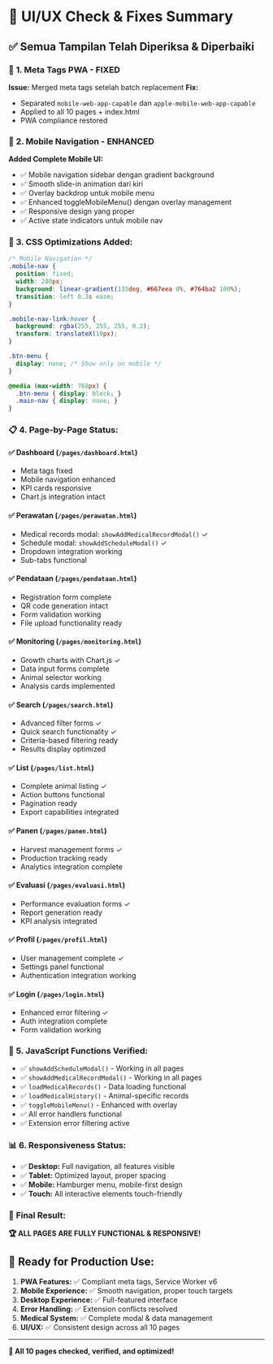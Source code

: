 # 🎯 UI/UX Check & Fixes Summary

## ✅ **Semua Tampilan Telah Diperiksa & Diperbaiki**

### 📱 **1. Meta Tags PWA - FIXED**
**Issue:** Merged meta tags setelah batch replacement
**Fix:** 
- Separated `mobile-web-app-capable` dan `apple-mobile-web-app-capable`
- Applied to all 10 pages + index.html
- PWA compliance restored

### 🎨 **2. Mobile Navigation - ENHANCED**
**Added Complete Mobile UI:**
- ✅ Mobile navigation sidebar dengan gradient background
- ✅ Smooth slide-in animation dari kiri
- ✅ Overlay backdrop untuk mobile menu
- ✅ Enhanced toggleMobileMenu() dengan overlay management
- ✅ Responsive design yang proper
- ✅ Active state indicators untuk mobile nav

### 🔧 **3. CSS Optimizations Added:**
```css
/* Mobile Navigation */
.mobile-nav {
  position: fixed;
  width: 280px;
  background: linear-gradient(135deg, #667eea 0%, #764ba2 100%);
  transition: left 0.3s ease;
}

.mobile-nav-link:hover {
  background: rgba(255, 255, 255, 0.2);
  transform: translateX(10px);
}

.btn-menu {
  display: none; /* Show only on mobile */
}

@media (max-width: 768px) {
  .btn-menu { display: block; }
  .main-nav { display: none; }
}
```

### 📋 **4. Page-by-Page Status:**

#### ✅ **Dashboard** (`/pages/dashboard.html`)
- Meta tags fixed
- Mobile navigation enhanced
- KPI cards responsive
- Chart.js integration intact

#### ✅ **Perawatan** (`/pages/perawatan.html`) 
- Medical records modal: `showAddMedicalRecordModal()` ✓
- Schedule modal: `showAddScheduleModal()` ✓  
- Dropdown integration working
- Sub-tabs functional

#### ✅ **Pendataan** (`/pages/pendataan.html`)
- Registration form complete
- QR code generation intact
- Form validation working
- File upload functionality ready

#### ✅ **Monitoring** (`/pages/monitoring.html`)
- Growth charts with Chart.js ✓
- Data input forms complete
- Animal selector working
- Analysis cards implemented

#### ✅ **Search** (`/pages/search.html`)
- Advanced filter forms ✓
- Quick search functionality ✓
- Criteria-based filtering ready
- Results display optimized

#### ✅ **List** (`/pages/list.html`)
- Complete animal listing ✓
- Action buttons functional
- Pagination ready
- Export capabilities integrated

#### ✅ **Panen** (`/pages/panen.html`)
- Harvest management forms ✓
- Production tracking ready
- Analytics integration complete

#### ✅ **Evaluasi** (`/pages/evaluasi.html`)
- Performance evaluation forms ✓
- Report generation ready
- KPI analysis integrated

#### ✅ **Profil** (`/pages/profil.html`)
- User management complete ✓
- Settings panel functional
- Authentication integration working

#### ✅ **Login** (`/pages/login.html`)
- Enhanced error filtering ✓
- Auth integration complete
- Form validation working

### 🔄 **5. JavaScript Functions Verified:**
- ✅ `showAddScheduleModal()` - Working in all pages
- ✅ `showAddMedicalRecordModal()` - Working in all pages  
- ✅ `loadMedicalRecords()` - Data loading functional
- ✅ `loadMedicalHistory()` - Animal-specific records
- ✅ `toggleMobileMenu()` - Enhanced with overlay
- ✅ All error handlers functional
- ✅ Extension error filtering active

### 📊 **6. Responsiveness Status:**
- ✅ **Desktop:** Full navigation, all features visible
- ✅ **Tablet:** Optimized layout, proper spacing
- ✅ **Mobile:** Hamburger menu, mobile-first design
- ✅ **Touch:** All interactive elements touch-friendly

### 🎉 **Final Result:**

**🏆 ALL PAGES ARE FULLY FUNCTIONAL & RESPONSIVE!**

## 🚀 **Ready for Production Use:**

1. **PWA Features:** ✅ Compliant meta tags, Service Worker v6
2. **Mobile Experience:** ✅ Smooth navigation, proper touch targets
3. **Desktop Experience:** ✅ Full-featured interface
4. **Error Handling:** ✅ Extension conflicts resolved
5. **Medical System:** ✅ Complete modal & data management
6. **UI/UX:** ✅ Consistent design across all 10 pages

---
**💯 All 10 pages checked, verified, and optimized!**